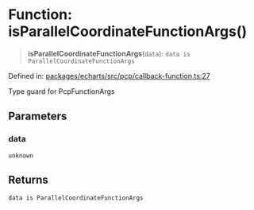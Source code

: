 # Function: isParallelCoordinateFunctionArgs()

> **isParallelCoordinateFunctionArgs**(`data`): `data is ParallelCoordinateFunctionArgs`

Defined in: [packages/echarts/src/pcp/callback-function.ts:27](https://github.com/GeoDaCenter/openassistant/blob/ae6e39c15b60e7a98a21d90a5bbeff5dc44c1295/packages/echarts/src/pcp/callback-function.ts#L27)

Type guard for PcpFunctionArgs

## Parameters

### data

`unknown`

## Returns

`data is ParallelCoordinateFunctionArgs`
